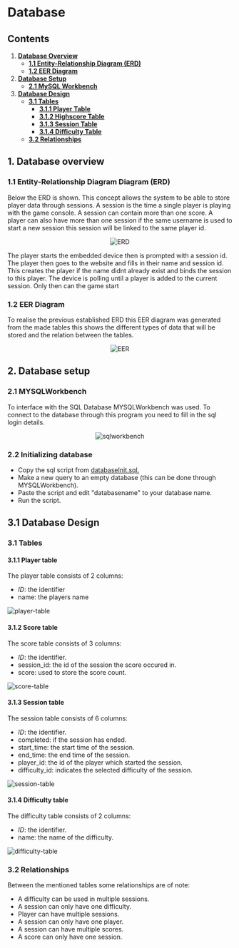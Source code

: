 # Database

## Contents
1. **[Database Overview](#1-database-overview)**
   - **[1.1 Entity-Relationship Diagram (ERD)](#11-entity-relationship-diagram-erd)**
   - **[1.2 EER Diagram](#12-eer-diagram)**
2. **[Database Setup](#database-setup)**
   - **[2.1 MySQL Workbench](#21-mysql-workbench)**
3. **[Database Design](#database-design)**
   - **[3.1 Tables](#31-tables)**
     - **[3.1.1 Player Table](#311-player-table)**
     - **[3.1.2 Highscore Table](#312-highscore-table)**
     - **[3.1.3 Session Table](#313-session-table)**
     - **[3.1.4 Difficulty Table](#314-difficulty-table)**
   - **[3.2 Relationships](#32-relationships)**

## 1. Database overview
### 1.1 Entity-Relationship Diagram Diagram (ERD)
Below the ERD is shown. This concept allows the system to be able to store player data through sessions. A session is the time a single player is playing with the game console. A session can contain more than one score. A player can also have more than one session if the same username is used to start a new session this session will be linked to the same player id.

<div align="center">
  <img src="/../assets/images/ERD2.drawio.png" alt="ERD">
</div>

The player starts the embedded device then is prompted with a session id. The player then goes to the website and fills in their name and session id. This creates the player if the name didnt already exist and binds the session to this player. The device is polling until a player is added to the current session. Only then can the game start

### 1.2 EER Diagram
To realise the previous established ERD this EER diagram was generated from the made tables this shows the different types of data that will be stored and the relation between the tables.
<div align="center">
  <img src="/../assets/images/EER.png" alt="EER">
</div>

## 2. Database setup
### 2.1 MYSQLWorkbench
To interface with the SQL Database MYSQLWorkbench was used. To connect to the database through this program you need to fill in the sql login details.
<div align="center">
  <img src="/../assets/images/sqlworkbenchconnect.png" alt="sqlworkbench">
</div>

### 2.2 Initializing database
- Copy the sql script from [databaseInit.sql.](https://gitlab.fdmci.hva.nl/IoT/2024-2025-semester-1/individual-project/nuufoowaamee68/-/blob/main/web/database/databaseInit.sql?ref_type=heads)
- Make a new query to an empty database (this can be done through MYSQLWorkbench).
- Paste the script and edit "databasename" to your database name.
- Run the script.

## 3.1 Database Design
### 3.1 Tables
#### 3.1.1 Player table
The player table consists of 2 columns:

- *ID*: the identifier
- name: the players name

<img src="/../assets/images/player-table.png" alt="player-table">

#### 3.1.2 Score table
The score table consists of 3 columns:

- *ID*: the identifier.
- session_id: the id of the session the score occured in.
- score: used to store the score count.

<img src="/../assets/images/score-table.png" alt="score-table">

#### 3.1.3 Session table
The session table consists of 6 columns:

- *ID*: the identifier.
- completed: if the session has ended.
- start_time: the start time of the session.
- end_time: the end time of the session.
- player_id: the id of the player which started the session.
- difficulty_id: indicates the selected difficulty of the session.

<img src="/../assets/images/session-table.png" alt="session-table">



#### 3.1.4 Difficulty table
The difficulty table consists of 2 columns:

- *ID*: the identifier.
- name: the name of the difficulty.

<img src="/../assets/images/difficulty-table.png" alt="difficulty-table">


### 3.2 Relationships
Between the mentioned tables some relationships are of note:

- A difficulty can be used in multiple sessions.
- A session can only have one difficulty.
- Player can have multiple sessions.
- A session can only have one player.
- A session can have multiple scores.
- A score can only have one session.


